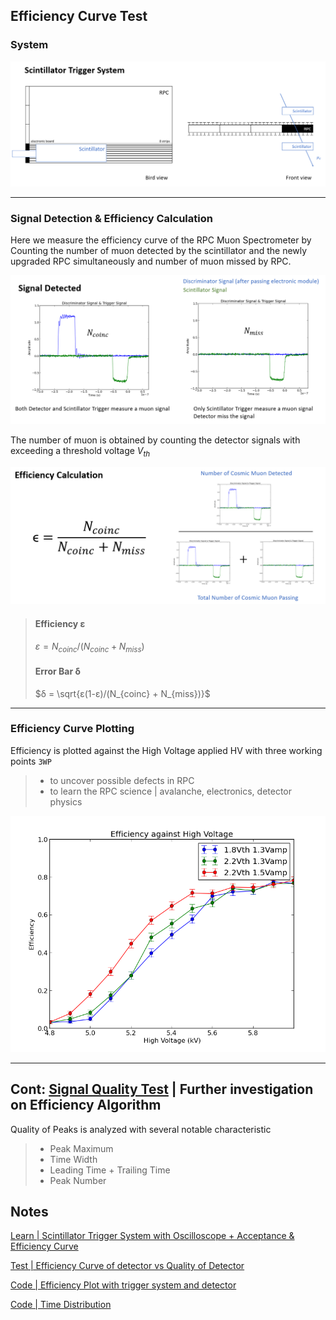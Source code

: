## Efficiency Curve Test
### System
![Trigger System](/Asset/scintillator_trigger_system.png)

***

### Signal Detection & Efficiency Calculation
Here we measure the efficiency curve of the RPC Muon Spectrometer by Counting the number of muon detected by the scintillator and the newly upgraded RPC simultaneously and number of muon missed by RPC.

![Signal Detection](/Asset/signal_detection.png)

The number of muon is obtained by counting the detector signals with exceeding a threshold voltage $V_{th}$


![Efficiency Calculation](/Asset/efficiency_calculation.png)
> #### Efficiency ε
>$ε = N_{coinc} / (N_{coinc} + N_{miss})$
> #### Error Bar δ
>$δ = \sqrt{ε(1-ε)/(N_{coinc} + N_{miss})}$

***

### Efficiency Curve Plotting

Efficiency is plotted against the High Voltage applied HV with three working points `3WP`
>- to uncover possible defects in RPC
>- to learn the RPC science | avalanche, electronics, detector physics  

![Efficiency Curve](/Asset/Efficiency_3WP.png)

***

## Cont: [Signal Quality Test](/RPC/Signal_Quality_Test/) | Further investigation on Efficiency Algorithm  

Quality of Peaks is analyzed with several notable characteristic 
> - Peak Maximum
> - Time Width
> - Leading Time + Trailing Time 
> - Peak Number 

## Notes 
[Learn | Scintillator Trigger System with Oscilloscope + Acceptance & Efficiency Curve](https://shaded-cannon-4d7.notion.site/Learn-Scintillator-Trigger-System-with-Oscilloscope-Acceptance-Efficiency-Curve-f71d957bbe9442a3851bbb81d372d609?pvs=4)

[Test | Efficiency Curve of detector vs Quality of Detector](https://shaded-cannon-4d7.notion.site/Test-Efficiency-Curve-of-detector-vs-Quality-of-Detector-bb91359c61794fc68976e825da494a1f?pvs=4)

[Code | Efficiency Plot with trigger system and detector](https://shaded-cannon-4d7.notion.site/Code-Efficiency-Plot-with-trigger-system-and-detector-5355bde4fc2348618c47cd9c6af83cb1?pvs=4)

[Code | Time Distribution](https://shaded-cannon-4d7.notion.site/Code-Time-Distribution-d3928160234c4ed2b0c89fe3b0b2f624?pvs=4)
